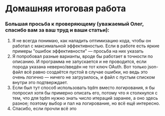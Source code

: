 # Домашняя итоговая работа
### Большая просьба к проверяющему (уважаемый Олег, спасибо вам за ваш труд и ваши статьи):
1. Я не всегда понимаю, как наладить оптимизацию кода, чтобы он работал с максимальной эффективностью. Если в работе есть яркие примеры "ошибок эффективности" — просьба на них указать
2. Я попробовал разные варианты, вроде бы работает в точности по описанию. И программа не запускается и не проводится, если порода указана неверно/введён не тот ключ OAuth. Вот только json-файл всё равно создаётся пустой в случае ошибки, но ведь это очень логично — ничего не загрузилось, и файл с пустым списком внутри это подтверждает.
3. Если был тут способ использовать tqdm вместо логирования, я бы попросил хотя бы примерно описать его, потому что я столкнулся с тем, что для tqdm нужно знать число итераций заранее, а оно здесь разное; поэтому выбор и пал на логирование, но всё ещё интересно.
4. Спасибо, если прочли всё это 